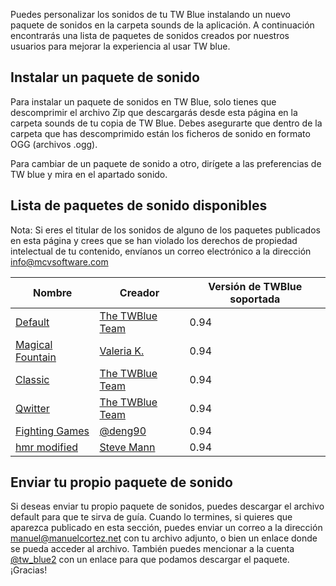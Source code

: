 <!-- 
.. title: Paquetes de sonido para TWBlue
.. slug: soundpacks
.. date: 2016-10-03 05:09:19 UTC-05:00
.. tags: 
.. category: 
.. link: 
.. description: 
.. type: text
-->

Puedes personalizar los sonidos de tu TW Blue instalando un nuevo paquete de sonidos en la carpeta sounds de la aplicación. A continuación encontrarás una lista de paquetes de sonidos creados por nuestros usuarios para mejorar la experiencia al usar TW blue.

Instalar un paquete de sonido
----------------------

Para instalar un paquete de sonidos en TW Blue, solo tienes que descomprimir el archivo Zip que descargarás desde esta página en la carpeta sounds de tu copia de TW Blue. Debes asegurarte que dentro de la carpeta que has descomprimido están los ficheros de sonido en formato OGG (archivos .ogg).

Para cambiar de un paquete de sonido a otro, dirígete a las preferencias de TW blue y mira en el apartado sonido.

Lista de paquetes de sonido disponibles
----------------------------

Nota: Si eres el titular de los sonidos de alguno de los paquetes publicados en esta página y crees que se han violado los derechos de propiedad intelectual de tu contenido, envíanos un correo electrónico a la dirección <info@mcvsoftware.com>

Nombre | Creador | Versión de TWBlue soportada
  ----------------------------------------------------------------------------------------------------------| ---------------------------------------------------- | -----------------------------
[Default](https://twblue.mcvsoftware.com/extra-contents/soundpacks/default.zip) | [The TWBlue Team](https://twitter.com/tw_blue2) | 0.94
[Magical Fountain](https://twblue.mcvsoftware.com/extra-contents/soundpacks/magical-fountain.zip) | [Valeria K.](https://twitter.com/CherryLumina) | 0.94
[Classic](https://twblue.mcvsoftware.com/extra-contents/soundpacks/magical-fountain.zip) | [The TWBlue Team](https://twitter.com/tw_blue2) | 0.94
[Qwitter](https://twblue.mcvsoftware.com/extra-contents/soundpacks/qwitter.zip) | [The TWBlue Team](https://twitter.com/tw_blue2) | 0.94
[Fighting Games](https://twblue.mcvsoftware.com/extra-contents/soundpacks/fighting-games.zip) | [@deng90](https://twitter.com/deng90) | 0.94
[hmr modified](https://twblue.mcvsoftware.com/extra-contents/soundpacks/hmr-modified.zip) | [Steve Mann](https://twitter.com/maerlynofmiria) | 0.94

Enviar tu propio paquete de sonido
----------------------

Si deseas enviar tu propio paquete de sonidos, puedes descargar el archivo default para que te sirva de guía. Cuando lo termines, si quieres que aparezca publicado en esta sección, puedes enviar un correo a la dirección <manuel@manuelcortez.net> con tu archivo adjunto, o bien un enlace donde se pueda acceder al archivo. También puedes mencionar a la cuenta [@tw_blue2](https://twitter.com/tw_blue2) con un enlace para que podamos descargar el paquete. ¡Gracias!